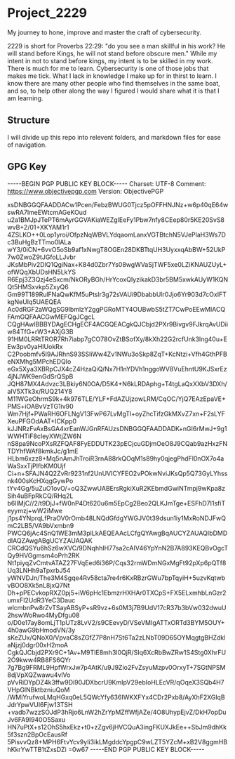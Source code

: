 # Project_2229
My journey to hone, improve and master the craft of cybersecurity.

2229 is short for Proverbs 22:29: "do you see a man skillful in his work? He will stand before Kings, he will not stand before obscure men."  While my intent in not to stand before kings, my intent is to be skilled in my work.  There is much for me to learn.  Cybersecurity is one of those jobs that makes me tick.  What I lack in knowledge I make up for in thirst to learn.  I know there are many other people who find themselves in the same boat, and so, to help other along the way I figured I would share what it is that I am learning. 

## Structure

I will divide up this repo into relevent folders, and markdown files for ease of navigation.









## GPG Key

-----BEGIN PGP PUBLIC KEY BLOCK-----
Charset: UTF-8
Comment: https://www.objectivepgp.com
Version: ObjectivePGP

xsDNBGGQFAADDACw1Pcen/FebzBWUG0Tjcz5pOFFHNJNz+w6p40qE64wswRA7lmeEWtcmAGeKOud
u2a1BMJpJTePT6mAyrGGVAKiaWEZgIEeFy1Pbw7nfy8CEep80r5KE20SvS8wvB+2/01+XKYAM1r1
4ZSLKO++0Lop1yroi/OfpzNqWBVLYdqaomLanxVGTBtchN5VJePlaH3Ws7Dc3BuHgBzTTmo0lALa
wY3/0iCN+6vvO5oSb9af1xNwgT8OGEn28DKBTtqUH3UyxxqAbBW+52UkP7w0ZwoZ9tJGfoLLJvbr
JKsMbPiv2DlQ1QgiNax+K84d0Zbr7Ys08wgWVaSjTWF5xe0LZiKNAUZUyL+ofWQqXbUDsHN5LkYS
R6Epj3Z3Qzj4eSxcm/NkORyBGh/HrYcoxQIyzikakD3br5BM5xwkAUyW1KQNQt5HMSxvkp5ZxyQ6
Gm99T189RulFNaQwKfM5uPtslr3g72sVAUi9DbabbUlr0Jjo6Yr903d7cOxIFTkgNeUIq5UAEQEA
Ac0dRGF2aWQgSG9lbmlzY2ggPGRoMTY4OUBwbS5tZT7CwPoEEwMIACQFAmGQFAACGwMEFQgJCgcL
CQgHAwIBBBYDAgECHgECF4ACGQEACgkQJCbjd2PXr9Bivgv9FJkrqAvUDiiw84TfG+rW3+AXjG3B
91HM0LRRtTROR7Rh7iabp7gCO78OvZtBSofXy/8kXh22G2rcfUnk3lng40u+EEw3pv0yaHIUokRx
C2Poobmfv5I9AJRhnS93SSliWw4Zv1NWu3oSkp8ZqT+KcNtzi+Vfh4GthPFBeNXMhg5MPchEDQIo
eGx5Xya3XBRpCJX4cZ4HzaQiQ/Nx7H1nYDVh1nggoWV8VuEhntU9KJSxrEz4jNJWK9enGdSrQSpB
JQH87MX4Advzc3LBkiy6N0OA/D5K4+N6kLRDAphg+T4tgLaQxXXbV3DXh/alV5XTk3x/RUQ214Y8
M11WGeOhrmS9k+4k976TLE/YLF+FdAZUjzowLRM/CqOC/YjQ7EAzEpaVE+PMS+iOABvVzTG1iv90
Wm7Hjf+PWaRH6OFLNgV13FwP67LvMgTl+oyZhcTifzGkMXvZ7xn+F2sLYFXeuPFGOdAAT+ICKpp0
kJJNRzFvAxBsGA4xrEanWJGnRFAUzsDNBGGQFAADDADK+nGI6rMwJ+9g1WWHTiF8cIeyXWtjZW6N
nS8pa9NcoPXsRZFQAF8FyEDDUTK23pECjcuGDjmOeO8J9CQab9azHxzFNTDYhfWAf8kmkJc/g1mE
HLbm6xzz8+Mq5nAmJhTroiR3rnA88rkQOqM1s89hy0qjegPhdFl0nOX7o4aWaSxxTjPIfbKM0Ujf
Ci+n+SFAJN4Q2ZvRr9231nf2UnUVICYFEO2vPOkwNviJKsQp5Q73GyLYhssnk400sKcHXqgGywPo
tYv4Gg/5uZuO1ovO/+oQ3ZwwUABErsRgkiXuR2KEbmdGwiNTmpj9wKpa8zSih4uBFpRkCQ/RHq2L
b6lIMjC//2/t9DjJ+fW0nP4Dt620u6m5EpCg2Beo2QLKJmTge+ESFhD7I1sfiTeyymzj+wW2iMwe
j1ps4YNprqLfPraOV0rOmb48LNQdGfdgYWGJV0t39dsun1iy1MxRoNDJFwQmC2LB5/VA9bVxmbn9
PWCQ6jAc4SnQ1WE3mM3plLkAEQEAAcLCfgQYAwgBqAUCYZAUAQIbDMDdIAQZAwgABgUCYZAUAQAK
CRCdQSYu6hSz6wXVC/9DNqhhIH77sa2cAIV46YpYnN2B7A893KEQBvOgcTQy9HVGgmsm4oPrh2RK
Nt1piyqZvCmtvATAZ27FVqEed6i36P/Cqs32rmWDmNGxMgFt92pXp6pQTf8Uq3LNHh9aTpxrbJ54
yWNVDJn/The3M4Sgqe4Rv58cta7re4r6KxRBzrGWu7bpTqyiH+5uzvKqtwbvBOO8Xk5nL8jxQ7Nt
Dh+pPECvkopRXZ0pj5+iW6pHc1EbmzrHXHAr0TXCpS+FX5ELxmhbLnGzr2umxFl2UdR3YeC3Dauc
wlcmbnPw8rZvTSayABSyP+sR9vz+6s0M3j7B9UdV17cR37b3bVw032dwuU2hswWoRwo4MyDfgu08
o/D0e17ay8omLjT1pUTz8LvV2/s9CEevyD/VSeVMIgATTxORTd3BYM5OUY+4h0awG9bHmodVN/3y
sKeZUx/QNoX0/VpvaC8sZGfZ7P8nH7St6Ta2zLNbT09D65OYMqgtgBHZdklaNjzj0dgr00xH2moA
CgkQJCbjd2PXr9C+1Av+M9TIE8mh3l0QjR/SIq6XcRbBwZRw1S4Stg0XhrFU2O9kww4RB8FS6QYr
7g7Bg9FRML9HpfWrxJw7p4AtK/u9J9Zio2FvZsyuMzpv0OrxyT+7SGtNPSM8djVpXQZwawu4vlVo
pVvRiDYpDZ4k3ffw9Di90JDXbcrU9KmIpV29ebIoHLEcVR/qOqeX3SQb4H7VHpGlNBktbzniuQoM
/WMiYrufwoLMqHGxq0eL5QWcYfy636IWKXFYx4CDr2Pxb8/AyXhF2XGlqBJdrYpwVUI6Fjw13TSH
+vadb7wzzSOJdP3hRjo6LnW2hZrYpMZffWfjAZe/4O8UhypEjvZ/DkH7opDuJv6FA9I940O5Saxu
HN7uPtX+s12OhS5hxEkz+t0+zZgv6jHVCQuA3ingFKUXJkEe++SbJm9dhKk5f3szn2BpOcEausRf
5PisvvQz8+MPH6FtvYcv9yIi3ikLMgddcYpgpC9wLZT5YZcM+xB2V8ggmHBhKkrYwTTB1tZxsDZi
=0w67
-----END PGP PUBLIC KEY BLOCK-----
